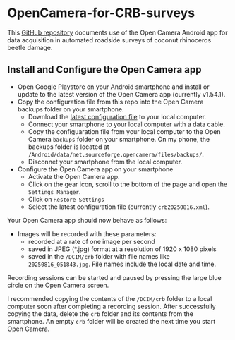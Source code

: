 # OpenCamera-for-CRB-surveys
This [GitHub repository](https://github.com/aubreymoore/OpenCamera-for-CRB-surveys) documents use of the Open Camera Android app for data acquisition in automated roadside surveys of coconut rhinoceros beetle damage.

## Install and Configure the Open Camera app

* Open Google Playstore on your Android smartphone and install or update to the latest version of the Open Camera app (currently v1.54.1).
* Copy the configuration file from this repo into the Open Camera backups folder on your smartphone.
  * Download the [latest configuration file](crb20250816.xml) to your local computer.
  * Connect your smartphone to your local computer with a data cable.
  * Copy the configuaration file from your local computer to the Open Camera ```backups``` folder on your smartphone. On my phone, the backups folder is located at ```/Android/data/net.sourceforge.opencamera/files/backups/```.
  * Disconnet your smartphone from the local computer.
* Configure the Open Camera app on your smartphone  
  * Activate the Open Camera app.
  * Click on the gear icon, scroll to the bottom of the page and open the ```Settings Manager```.
  * Click on ```Restore Settings```
  * Select the latest configuration file (currently ```crb20250816.xml```).

 Your Open Camera app should now behave as follows:
 * Images will be recorded with these parameters:
   * recorded at a rate of one image per second
   * saved in JPEG (*.jpg) format at a resolution of 1920 x 1080 pixels
   * saved in the ```/DCIM/crb``` folder with file names like ```20250816_051843.jpg```. File names include the local date and time.
     
Recording sessions can be started and paused by pressing the large blue circle on the Open Camera screen.

I recommended copying the contents of the ```/DCIM/crb``` folder to a local computer soon after completing a recording session.
After successfully copying the data, delete the ```crb``` folder and its contents from the smartphone. 
An empty ```crb``` folder will be created the next time you start Open Camera. 
